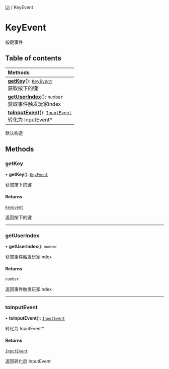 [Ui](../groups/Core.Ui.md) / KeyEvent

# KeyEvent <Badge type="tip" text="Class" /> <Score text="KeyEvent" />

按键事件

## Table of contents

| Methods |
| :-----|
| **[getKey](mw.KeyEvent.md#getkey)**(): [`KeyEvent`](mw.KeyEvent.md) <br> 获取按下的键|
| **[getUserIndex](mw.KeyEvent.md#getuserindex)**(): `number` <br> 获取事件触发玩家index|
| **[toInputEvent](mw.KeyEvent.md#toinputevent)**(): [`InputEvent`](mw.InputEvent.md) <br> 转化为 InputEvent*|

默认构造

## Methods

### getKey <Score text="getKey" /> 

• **getKey**(): [`KeyEvent`](mw.KeyEvent.md) <Badge type="tip" text="client" />

获取按下的键


#### Returns

[`KeyEvent`](mw.KeyEvent.md)

返回按下的键

___

### getUserIndex <Score text="getUserIndex" /> 

• **getUserIndex**(): `number` <Badge type="tip" text="client" />

获取事件触发玩家index


#### Returns

`number`

返回事件触发玩家index

___

### toInputEvent <Score text="toInputEvent" /> 

• **toInputEvent**(): [`InputEvent`](mw.InputEvent.md) <Badge type="tip" text="client" />

转化为 InputEvent*


#### Returns

[`InputEvent`](mw.InputEvent.md)

返回转化后 InputEvent

